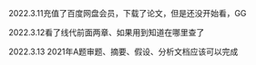 2022.3.11充值了百度网盘会员，下载了论文，但是还没开始看，GG

2022.3.12看了线代前面两章、如果用到知道在哪里查了

2022.3.13 2021年A题审题、摘要、假设、分析文档应该可以完成